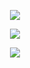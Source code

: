 

<p align="center">
    <a href="https://discord.com/users/916373880300511322">
        <img src="https://lanyard.cnrad.dev/api/916373880300511322?theme=dark&bg=0D1117&borderRadius=5px&animated=true&idleMessage=The%20human%20version%20of%20%22404%20error:%20social%20life%20not%20found.%22" />
  </a>
</p>

<p align="center">
    <a href="https://github.com/mishalhossin/">
        <img src="https://skillicons.dev/icons?i=css,html,js,discord,docker,express,flask,fastapi,linux,md,nodejs,cloudflare,vscode,ai,ps&perline=6" />
  </a>
</p>

<p align="center">
    <a href="https://github.com/mishalhossin/">
        <img src="https://github-readme-streak-stats.herokuapp.com?user=mishalhossin&hide_border=true&background=0D1117&currStreakLabel=FFFFFF&sideLabels=FFFFFF&currStreakNum=FFFFFF&dates=FFFFFF&sideNums=FFFFFF&fire=f04848&ring=f04848&stroke=FFFFFFFF)](https://git.io/streak-stats" />
  </a> 
</p>
